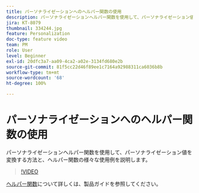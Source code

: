 ```yaml
---
title: パーソナライゼーションへのヘルパー関数の使用
description: パーソナライゼーションヘルパー関数を使用して、パーソナライゼーション値を変換する方法と、ヘルパー関数の様々な使用例を説明します。
jira: KT-8079
thumbnail: 334244.jpg
feature: Personalization
doc-type: feature video
team: PM
role: User
level: Beginner
exl-id: 20dfc3a7-aa09-4ca2-a02e-3134fd680e2b
source-git-commit: 81f5cc22d46f89ee1c7164a92988311ca6036b8b
workflow-type: tm+mt
source-wordcount: '68'
ht-degree: 100%

---
```


# パーソナライゼーションへのヘルパー関数の使用

パーソナライゼーションヘルパー関数を使用して、パーソナライゼーション値を変換する方法と、ヘルパー関数の様々な使用例を説明します。

>[!VIDEO](https://video.tv.adobe.com/v/334244?quality=12&learn=on)

[ヘルパー関数](https://experienceleague.adobe.com/docs/journey-optimizer/using/personalized-dynamic-content/personalization/build-expressions/functions/functions.html?lang=ja)について詳しくは、製品ガイドを参照してください。
